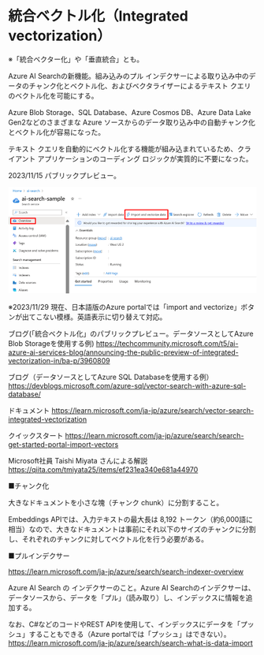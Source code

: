 # 統合ベクトル化（Integrated vectorization）

※「統合ベクター化」や「垂直統合」とも。

Azure AI Searchの新機能。組み込みのプル インデクサーによる取り込み中のデータのチャンク化とベクトル化、およびベクタライザーによるテキスト クエリのベクトル化を可能にする。

Azure Blob Storage、SQL Database、Azure Cosmos DB、Azure Data Lake Gen2などのさまざまな Azure ソースからのデータ取り込み中の自動チャンク化とベクトル化が容易になった。

テキスト クエリを自動的にベクトル化する機能が組み込まれているため、クライアント アプリケーションのコーディング ロジックが実質的に不要になった。

2023/11/15 パブリックプレビュー。

![Alt text](image.png)

※2023/11/29 現在、日本語版のAzure portalでは「import and vectorize」ボタンが出てこない模様。英語表示に切り替えて対応。

ブログ(「統合ベクトル化」のパブリックプレビュー。データソースとしてAzure Blob Storageを使用する例)
https://techcommunity.microsoft.com/t5/ai-azure-ai-services-blog/announcing-the-public-preview-of-integrated-vectorization-in/ba-p/3960809

ブログ（データソースとしてAzure SQL Databaseを使用する例）
https://devblogs.microsoft.com/azure-sql/vector-search-with-azure-sql-database/

ドキュメント
https://learn.microsoft.com/ja-jp/azure/search/vector-search-integrated-vectorization

クイックスタート
https://learn.microsoft.com/ja-jp/azure/search/search-get-started-portal-import-vectors

Microsoft社員 Taishi Miyata さんによる解説
https://qiita.com/tmiyata25/items/ef231ea340e681a44970

■チャンク化

大きなドキュメントを小さな塊（チャンク chunk）に分割すること。

Embeddings APIでは、入力テキストの最大長は 8,192 トークン（約6,000語に相当）なので、大きなドキュメントは事前にそれ以下のサイズのチャンクに分割し、それぞれのチャンクに対してベクトル化を行う必要がある。

■プルインデクサー

https://learn.microsoft.com/ja-jp/azure/search/search-indexer-overview

Azure AI Search の インデクサーのこと。Azure AI Searchのインデクサーは、データソースから、データを「プル」（読み取り）し、インデックスに情報を追加する。

なお、C#などのコードやREST APIを使用して、インデックスにデータを「プッシュ」することもできる（Azure portalでは「プッシュ」はできない）。https://learn.microsoft.com/ja-jp/azure/search/search-what-is-data-import